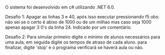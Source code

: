 O sistema foi desenvolvido em c# utilizando .NET 6.0. 

Desafio 1: Apagar as linhas 3 e 40, após isso executar pressionando f5
obs: não sei se o certo é abixo de 1000 ou de um milhao mas caso seja 1000 apenas apagar 3 0's da linha 24. Indicado por um comentário.

Desafio 2:
Para simular primeiro digite o mínimo de alunos necessários para uma aula, em seguida digite os tempos de atraso de cada aluno. para finalizar, digite 'stop' e o programa verificará se haverá aula ou não.
